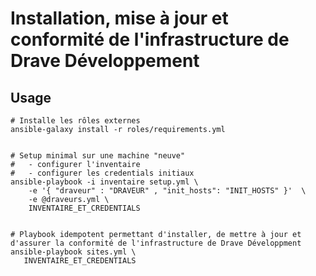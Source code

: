 # Installation, mise à jour et conformité de l'infrastructure de Drave Développement

## Usage

    # Installe les rôles externes
    ansible-galaxy install -r roles/requirements.yml


    # Setup minimal sur une machine "neuve"
    #   - configurer l'inventaire
    #   - configurer les credentials initiaux
    ansible-playbook -i inventaire setup.yml \
        -e '{ "draveur" : "DRAVEUR" , "init_hosts": "INIT_HOSTS" }'  \
        -e @draveurs.yml \
        INVENTAIRE_ET_CREDENTIALS


    # Playbook idempotent permettant d'installer, de mettre à jour et d'assurer la conformité de l'infrastructure de Drave Développment
    ansible-playbook sites.yml \
       INVENTAIRE_ET_CREDENTIALS
